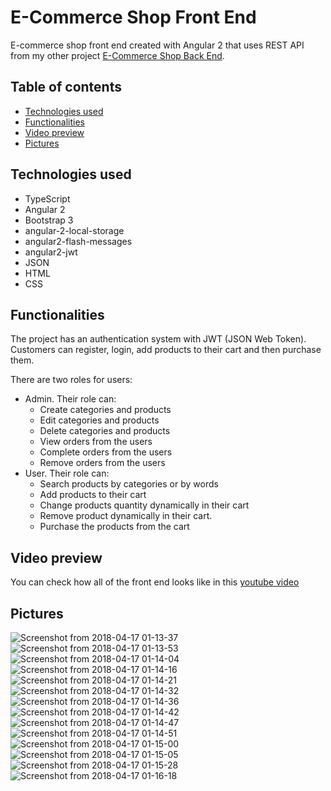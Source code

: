 # E-Commerce Shop Front End
E-commerce shop front end created with Angular 2 that uses REST API from my other project [E-Commerce Shop Back End](https://github.com/GeorgiKeranov/e-commerce-shop-back-end).

## Table of contents
- [Technologies used](#technologies-used)
- [Functionalities](#functionalities)
- [Video preview](#video-preview)
- [Pictures](#pictures)

## Technologies used
- TypeScript
- Angular 2
- Bootstrap 3
- angular-2-local-storage
- angular2-flash-messages
- angular2-jwt
- JSON
- HTML
- CSS

## Functionalities

The project has an authentication system with JWT (JSON Web Token).\
Customers can register, login, add products to their cart and then purchase them.

There are two roles for users:
- Admin. Their role can:
    - Create categories and products
    - Edit categories and products
    - Delete categories and products
    - View orders from the users
    - Complete orders from the users
    - Remove orders from the users
- User. Their role can:
    - Search products by categories or by words
    - Add products to their cart
    - Change products quantity dynamically in their cart
    - Remove product dynamically in their cart.
    - Purchase the products from the cart

## Video preview
You can check how all of the front end looks like in this [youtube video](https://www.youtube.com/watch?v=jfwO2zWHQKs)

## Pictures
![Screenshot from 2018-04-17 01-13-37](https://user-images.githubusercontent.com/22518317/129451059-b753671c-4d55-4099-a2ed-45a8a9c32b0c.png)
![Screenshot from 2018-04-17 01-13-53](https://user-images.githubusercontent.com/22518317/129451061-197f7ca0-b747-4626-aba4-70527dcd6b46.png)
![Screenshot from 2018-04-17 01-14-04](https://user-images.githubusercontent.com/22518317/129451062-9e352cef-5fcd-4f32-99c3-bbabeadaa0f0.png)
![Screenshot from 2018-04-17 01-14-16](https://user-images.githubusercontent.com/22518317/129451064-c3555942-56d8-499e-9839-8820a174124e.png)
![Screenshot from 2018-04-17 01-14-21](https://user-images.githubusercontent.com/22518317/129451067-a5f39f7b-6112-4d63-82ad-69cabb78e5e0.png)
![Screenshot from 2018-04-17 01-14-32](https://user-images.githubusercontent.com/22518317/129451069-c0932fbe-8210-4fa3-a7c7-6ef28009fa10.png)
![Screenshot from 2018-04-17 01-14-36](https://user-images.githubusercontent.com/22518317/129451070-3bddb697-8561-416f-8130-5aefa2b74482.png)
![Screenshot from 2018-04-17 01-14-42](https://user-images.githubusercontent.com/22518317/129451072-36f0584a-0975-4932-bc11-3d82e5373039.png)
![Screenshot from 2018-04-17 01-14-47](https://user-images.githubusercontent.com/22518317/129451075-be95c587-d437-4d15-9d43-d12943c0fec1.png)
![Screenshot from 2018-04-17 01-14-51](https://user-images.githubusercontent.com/22518317/129451078-9efea25d-7b0a-4625-a6ce-38ec5239cd5a.png)
![Screenshot from 2018-04-17 01-15-00](https://user-images.githubusercontent.com/22518317/129451085-981e42be-6c82-427b-89e5-7cbac4f51db3.png)
![Screenshot from 2018-04-17 01-15-05](https://user-images.githubusercontent.com/22518317/129451087-8d04cf3b-244b-4605-a8d7-d012cd46249b.png)
![Screenshot from 2018-04-17 01-15-28](https://user-images.githubusercontent.com/22518317/129451093-a928cab9-aa41-4934-b71f-57b4530a6735.png)
![Screenshot from 2018-04-17 01-16-18](https://user-images.githubusercontent.com/22518317/129451095-3bb7c781-898e-4845-a20e-ee4831656d6d.png)


